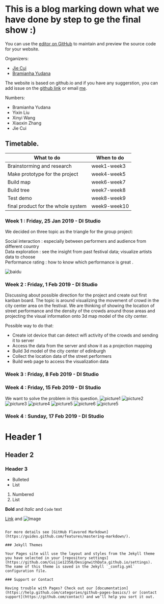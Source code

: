 # This is a blog marking down what we have done by step to ge the final show :)

You can use the [editor on GitHub](https://github.com/Cuijie12358/DesignwithData.github.io/edit/master/index.md) to maintain and preview the source code for your website.

Organizers:   
- [Jie Cui](https://github.com/Cuijie12358/)
- [Bramianha Yudana](https://github.com/ianz88)

The website is based on github.io and if you have any suggerstion, you can add issue on the [github link](https://github.com/Cuijie12358/DesignwithData.github.io/edit/master/index.md) or email [me](cuijie12358@outlook.com).

Numbers:
- Bramianha Yudana
- Yixin Liu
- Xinyi Wang
- Xiaoxin Zhang
- Jie Cui


## Timetable.

|What to do|When to do|
|----|----|
|Brainstorming and research|week1-week3|
|Make prototype for the project|week4-week5|
|Build map|week6-week7|
|Build tree |week7-week8|
|Test demo |week8-week9|
|final product for the whole system|week9-week10|

### Week 1 : Friday, 25 Jan 2019 - DI Studio
We decided on three topic as the triangle for the group project:

Social interaction : especially between performers and audience from different country    
Data exploration : see the insight from past festival data; visualize artists data to choose    
Performance rating : how to know which performance is great .   

![baidu](http://www.baidu.com/img/bdlogo.gif "logo")

### Week 2 : Friday, 1 Feb 2019 - DI Studio
Discussing about possible direction for the project and create out first kanban board. The topic is around visualizing the movement of crowd in the city center area on the festival. We are thinking of showing the location of street performance and the density of the crowds around those areas and projecting the visual information onto 3d map model of the city center.

Possible way to do that:
* Create iot device that can detect wifi activity of the crowds and sending it to server
* Access the data from the server and show it as a projection mapping
* Build 3d model of the city center of edinburgh
* Collect the location data of the street performers
* Build web page to access the visualization data

### Week 3 : Friday, 8 Feb 2019 - DI Studio


### Week 4 : Friday, 15 Feb 2019 - DI Studio
We want to solve the problem in this question.
![picture1](pictures/IMG_20190217_123545.jpg)
![picture2](pictures/IMG_20190217_123551.jpg)
![picture3](pictures/IMG_20190217_123632.jpg)
![picture4](pictures/IMG_20190217_123756.jpg)
![picture5](pictures/IMG_20190217_123809.jpg)
![picture6](pictures/IMG_20190217_123835.jpg)
![picture5](pictures/IMG_20190217_123920.jpg)



### Week 4 : Sunday, 17 Feb 2019 - DI Studio

# Header 1
## Header 2
### Header 3

- Bulleted
- List

1. Numbered
2. List

**Bold** and _Italic_ and `Code` text

[Link](url) and ![Image](src)
```

For more details see [GitHub Flavored Markdown](https://guides.github.com/features/mastering-markdown/).

### Jekyll Themes

Your Pages site will use the layout and styles from the Jekyll theme you have selected in your [repository settings](https://github.com/Cuijie12358/DesignwithData.github.io/settings). The name of this theme is saved in the Jekyll `_config.yml` configuration file.

### Support or Contact

Having trouble with Pages? Check out our [documentation](https://help.github.com/categories/github-pages-basics/) or [contact support](https://github.com/contact) and we’ll help you sort it out.
